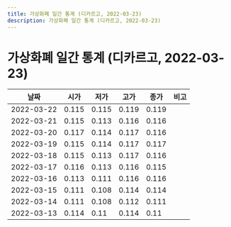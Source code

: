 ```yaml
---
title: 가상화폐 일간 통계 (디카르고, 2022-03-23)
description: 가상화폐 일간 통계 (디카르고, 2022-03-23)
---
```


가상화폐 일간 통계 (디카르고, 2022-03-23)
===

|날짜|시가|저가|고가|종가|비고|
|--|--|--|--|--|--|
|2022-03-22|0.115|0.115|0.119|0.119|    |
|2022-03-21|0.115|0.113|0.116|0.116|    |
|2022-03-20|0.117|0.114|0.117|0.116|    |
|2022-03-19|0.115|0.114|0.117|0.117|    |
|2022-03-18|0.115|0.113|0.117|0.116|    |
|2022-03-17|0.116|0.113|0.116|0.115|    |
|2022-03-16|0.113|0.111|0.116|0.116|    |
|2022-03-15|0.111|0.108|0.114|0.114|    |
|2022-03-14|0.111|0.108|0.112|0.111|    |
|2022-03-13|0.114|0.11|0.114|0.11|    |
